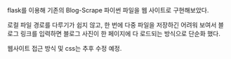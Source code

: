 flask를 이용해 기존의 Blog-Scrape 파이썬 파일을 웹 사이트로 구현해보았다.

로컬 파일 경로를 다루기가 쉽지 않고, 한 번에 다중 파일을 저장하긴 어려워 보여서 블로그 링크를 입력하면 블로그 사진이 한 페이지에 다 로드되는 방식으로 단순화 했다.

웹사이트 접근 방식 및 css는 추후 수정 예정.
